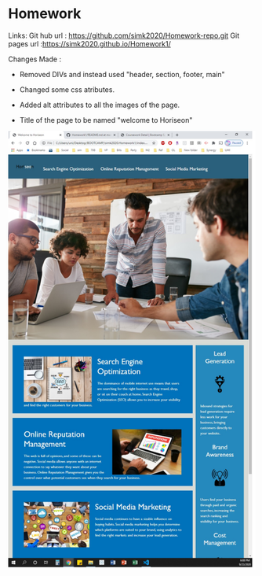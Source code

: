 # Homework

Links: 
Git hub url : https://github.com/simk2020/Homework-repo.git
Git pages url :https://simk2020.github.io/Homework1/


Changes Made : 

- Removed DIVs and instead used "header, section, footer, main"

- Changed some css atributes.

- Added alt attributes to all the images of the page.

- Title of the page to be named "welcome to Horiseon"


![demonstration](./assets/demo.jpg)
